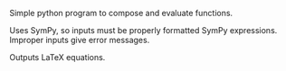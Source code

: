 Simple python program to compose and evaluate
functions.

Uses SymPy, so inputs must be properly formatted 
SymPy expressions. Improper inputs give
error messages.

Outputs LaTeX equations.
